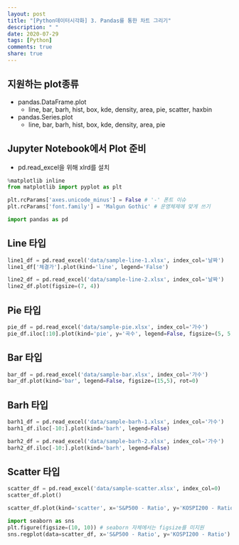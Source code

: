 ```yaml
---
layout: post
title: "[Python데이터시각화] 3. Pandas를 통한 차트 그리기"
description: " "
date: 2020-07-29
tags: [Python]
comments: true
share: true
---
```



## 지원하는 plot종류

- pandas.DataFrame.plot
  - line, bar, barh, hist, box, kde, density, area, pie, scatter, haxbin
- pandas.Series.plot
  - line, bar, barh, hist, box, kde, density, area, pie

## Jupyter Notebook에서 Plot 준비

- pd.read_excel을 위해 xlrd를 설치

```python
%matplotlib inline
from matplotlib import pyplot as plt

plt.rcParams['axes.unicode_minus'] = False # '-' 폰트 이슈
plt.rcParams['font.family'] = 'Malgun Gothic' # 운영체제에 맞게 쓰기

import pandas as pd
```

## Line 타입

```python
line1_df = pd.read_excel('data/sample-line-1.xlsx', index_col='날짜')
line1_df['체결가'].plot(kind='line', legend='False')

line2_df = pd.read_excel('data/sample-line-2.xlsx', index_col='날짜')
line2_df.plot(figsize=(7, 4))
```

## Pie 타입

```python
pie_df = pd.read_excel('data/sample-pie.xlsx', index_col='가수')
pie_df.iloc[:10].plot(kind='pie', y='곡수', legend=False, figsize=(5, 5))
```

## Bar 타입

```python
bar_df = pd.read_excel('data/sample-bar.xlsx', index_col='가수')
bar_df.plot(kind='bar', legend=False, figsize=(15,5), rot=0)
```

## Barh 타입

```python
barh1_df = pd.read_excel('data/sample-barh-1.xlsx', index_col='가수')
barh1_df.iloc[-10:].plot(kind='barh', legend=False)
```

```python
barh2_df = pd.read_excel('data/sample-barh-2.xlsx', index_col='가수')
barh2_df.iloc[-10:].plot(kind='barh', legend=False)
```

## Scatter 타입

```python
scatter_df = pd.read_excel('data/sample-scatter.xlsx', index_col=0)
scatter_df.plot()
```

```python
scatter_df.plot(kind='scatter', x='S&P500 - Ratio', y='KOSPI200 - Ratio', figsize=(10,10))
```

```python
import seaborn as sns
plt.figure(figsize=(10, 10)) # seaborn 자체에서는 figsize를 미지원
sns.regplot(data=scatter_df, x='S&P500 - Ratio', y='KOSPI200 - Ratio') # 추세선 추가
```
